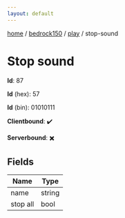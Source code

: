 ```yaml
---
layout: default
---
```


[home](/)  /  [bedrock150](/protocol/bedrock150)  /  [play](/protocol/bedrock150/play)  /  stop-sound

# Stop sound

**Id**: 87

**Id** (hex): 57

**Id** (bin): 01010111

**Clientbound**: ✔️

**Serverbound**: ✖️

## Fields

Name | Type
---|---
name | string
stop all | bool


